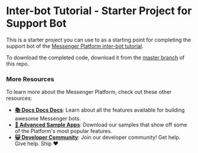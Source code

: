 # Inter-bot Tutorial - Starter Project for Support Bot

This is a starter project you can use to as a starting point for completing the support bot of the [Messenger Platform inter-bot tutorial](https://blog.messengerdevelopers.com/transferring-customer-support-requests-between-facebook-pages-241e23c7000c).

To download the completed code, download it from the [master branch](https://github.com/fbsamples/messenger-platform-samples/tree/master/inter-page) of this repo.

### More Resources

To learn more about the Messenger Platform, check out these other resources:

- **[📚 Docs Docs Docs](https://developers.facebook.com/docs/messenger-platform/)**: Learn about all the features available for building awesome Messenger bots.
- **[📱 Advanced Sample Apps](https://github.com/fbsamples/messenger-bot-samples)**: Download our samples that show off some of the Platform's most popular features.
- **[😺 Developer Community](https://www.facebook.com/groups/messengerplatform/)**: Join our developer community! Get help. Give help. Ship ❤️
